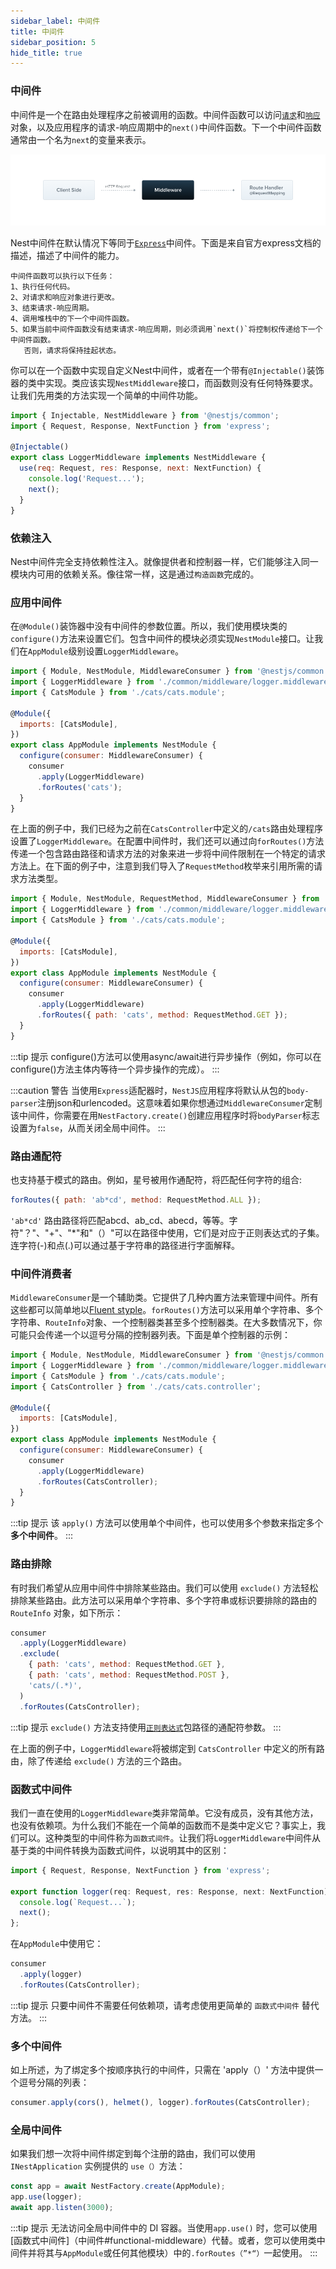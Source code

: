 ```yaml
---
sidebar_label: 中间件
title: 中间件
sidebar_position: 5
hide_title: true
---
```


### 中间件

中间件是一个在路由处理程序之前被调用的函数。中间件函数可以访问[`请求`](https://expressjs.com/en/4x/api.html#req)和[`响应`](https://expressjs.com/en/4x/api.html#res)对象，以及应用程序的请求-响应周期中的`next()`中间件函数。下一个中间件函数通常由一个名为`next`的变量来表示。

![来自静态目录的图像](../../images/nestjs-docs-v9/overview/Middlewares_1.png)

Nest中间件在默认情况下等同于[`Express`](https://expressjs.com/en/guide/using-middleware.html)中间件。下面是来自官方express文档的描述，描述了中间件的能力。

```text
中间件函数可以执行以下任务：
1、执行任何代码。
2、对请求和响应对象进行更改。
3、结束请求-响应周期。
4、调用堆栈中的下一个中间件函数。
5、如果当前中间件函数没有结束请求-响应周期，则必须调用`next()`将控制权传递给下一个中间件函数。
   否则，请求将保持挂起状态。
```

你可以在一个函数中实现自定义Nest中间件，或者在一个带有`@Injectable()`装饰器的类中实现。类应该实现`NestMiddleware`接口，而函数则没有任何特殊要求。让我们先用类的方法实现一个简单的中间件功能。

```jsx {4-5} showLineNumbers title="logger.middleware"
import { Injectable, NestMiddleware } from '@nestjs/common';
import { Request, Response, NextFunction } from 'express';

@Injectable()
export class LoggerMiddleware implements NestMiddleware {
  use(req: Request, res: Response, next: NextFunction) {
    console.log('Request...');
    next();
  }
}
```

### 依赖注入

Nest中间件完全支持依赖性注入。就像提供者和控制器一样，它们能够注入同一模块内可用的依赖关系。像往常一样，这是通过`构造函数`完成的。



### 应用中间件

在`@Module()`装饰器中没有中间件的参数位置。所以，我们使用模块类的`configure()`方法来设置它们。包含中间件的模块必须实现`NestModule`接口。让我们在`AppModule`级别设置`LoggerMiddleware`。

```jsx {8-13} showLineNumbers title="app.module"
import { Module, NestModule, MiddlewareConsumer } from '@nestjs/common';
import { LoggerMiddleware } from './common/middleware/logger.middleware';
import { CatsModule } from './cats/cats.module';

@Module({
  imports: [CatsModule],
})
export class AppModule implements NestModule {
  configure(consumer: MiddlewareConsumer) {
    consumer
      .apply(LoggerMiddleware)
      .forRoutes('cats');
  }
}
```

在上面的例子中，我们已经为之前在`CatsController`中定义的`/cats`路由处理程序设置了`LoggerMiddleware`。在配置中间件时，我们还可以通过向`forRoutes()`方法传递一个包含路由路径和请求方法的对象来进一步将中间件限制在一个特定的请求方法上。在下面的例子中，注意到我们导入了`RequestMethod`枚举来引用所需的请求方法类型。

```jsx {8-13} showLineNumbers title="app.module"
import { Module, NestModule, RequestMethod, MiddlewareConsumer } from '@nestjs/common';
import { LoggerMiddleware } from './common/middleware/logger.middleware';
import { CatsModule } from './cats/cats.module';

@Module({
  imports: [CatsModule],
})
export class AppModule implements NestModule {
  configure(consumer: MiddlewareConsumer) {
    consumer
      .apply(LoggerMiddleware)
      .forRoutes({ path: 'cats', method: RequestMethod.GET });
  }
}
```

:::tip 提示
configure()方法可以使用async/await进行异步操作（例如，你可以在configure()方法主体内等待一个异步操作的完成）。
:::

:::caution 警告
当使用`Express`适配器时，`NestJS`应用程序将默认从包的`body-parser`注册json和urlencoded。这意味着如果你想通过`MiddlewareConsumer`定制该中间件，你需要在用`NestFactory.create()`创建应用程序时将`bodyParser`标志设置为`false`，从而关闭全局中间件。
:::

### 路由通配符

也支持基于模式的路由。例如，星号被用作通配符，将匹配任何字符的组合:

```jsx
forRoutes({ path: 'ab*cd', method: RequestMethod.ALL });
```

`'ab*cd'` 路由路径将匹配abcd、ab_cd、abecd，等等。字符"？"、"+"、"*"和"（）"可以在路径中使用，它们是对应于正则表达式的子集。连字符(-)和点(.)可以通过基于字符串的路径进行字面解释。

### 中间件消费者

`MiddlewareConsumer`是一个辅助类。它提供了几种内置方法来管理中间件。所有这些都可以简单地以[Fluent styple](https://en.wikipedia.org/wiki/Fluent_interface)。`forRoutes()`方法可以采用单个字符串、多个字符串、`RouteInfo`对象、一个控制器类甚至多个控制器类。在大多数情况下，你可能只会传递一个以逗号分隔的控制器列表。下面是单个控制器的示例：
```jsx {9-13} showLineNumbers title="app.module"
import { Module, NestModule, MiddlewareConsumer } from '@nestjs/common';
import { LoggerMiddleware } from './common/middleware/logger.middleware';
import { CatsModule } from './cats/cats.module';
import { CatsController } from './cats/cats.controller';

@Module({
  imports: [CatsModule],
})
export class AppModule implements NestModule {
  configure(consumer: MiddlewareConsumer) {
    consumer
      .apply(LoggerMiddleware)
      .forRoutes(CatsController);
  }
}
```

:::tip 提示
该 `apply()` 方法可以使用单个中间件，也可以使用多个参数来指定多个**多个中间件**。
:::

### 路由排除

有时我们希望从应用中间件中排除某些路由。我们可以使用 `exclude()` 方法轻松排除某些路由。此方法可以采用单个字符串、多个字符串或标识要排除的路由的 `RouteInfo` 对象，如下所示：

```jsx
consumer
  .apply(LoggerMiddleware)
  .exclude(
    { path: 'cats', method: RequestMethod.GET },
    { path: 'cats', method: RequestMethod.POST },
    'cats/(.*)',
  )
  .forRoutes(CatsController);
```

:::tip 提示
`exclude()` 方法支持使用[`正则表达式`](https://github.com/pillarjs/path-to-regexp#parameters)包路径的通配符参数。
:::

在上面的例子中，`LoggerMiddleware`将被绑定到 `CatsController` 中定义的所有路由，除了传递给 `exclude()` 方法的三个路由。


### 函数式中间件

我们一直在使用的`LoggerMiddleware`类非常简单。它没有成员，没有其他方法，也没有依赖项。为什么我们不能在一个简单的函数而不是类中定义它？事实上，我们可以。这种类型的中间件称为`函数式间件`。让我们将`LoggerMiddleware`中间件从基于类的中间件转换为函数式间件，以说明其中的区别：

```jsx title="logger.middleware"
import { Request, Response, NextFunction } from 'express';

export function logger(req: Request, res: Response, next: NextFunction) {
  console.log(`Request...`);
  next();
};
```

在`AppModule`中使用它：

```jsx title="app.module"
consumer
  .apply(logger)
  .forRoutes(CatsController);
```

:::tip 提示
只要中间件不需要任何依赖项，请考虑使用更简单的 `函数式中间件` 替代方法。
:::

### 多个中间件

如上所述，为了绑定多个按顺序执行的中间件，只需在 'apply（）' 方法中提供一个逗号分隔的列表：

```jsx
consumer.apply(cors(), helmet(), logger).forRoutes(CatsController);
```

### 全局中间件

如果我们想一次将中间件绑定到每个注册的路由，我们可以使用`INestApplication` 实例提供的 `use（）`方法：

```jsx title="main"
const app = await NestFactory.create(AppModule);
app.use(logger);
await app.listen(3000);
```

:::tip 提示
无法访问全局中间件中的 DI 容器。当使用`app.use()` 时，您可以使用[函数式中间件]（中间件#functional-middleware）代替。或者，您可以使用类中间件并将其与`AppModule`或任何其他模块）中的`.forRoutes（”*“）`一起使用。
:::
